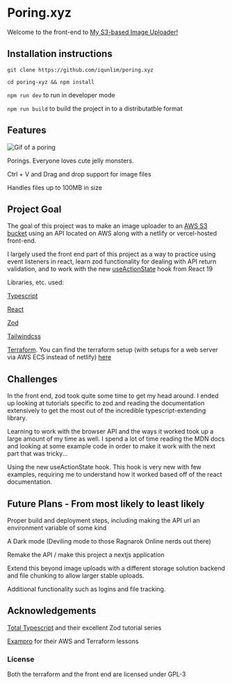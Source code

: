 # Poring.xyz

Welcome to the front-end to [My S3-based Image Uploader!](https://poring.xyz)

## Installation instructions

`git clone https://github.com/iqunlim/poring.xyz`

`cd poring-xyz && npm install`

`npm run dev` to run in developer mode

`npm run build` to build the project in to a distributatble format

## Features

![Gif of a poring](https://files.iqun.xyz/GMZ6TTB4ET0B/poring.gif)

Porings. Everyone loves cute jelly monsters.

Ctrl + V and Drag and drop support for image files

Handles files up to 100MB in size

## Project Goal

The goal of this project was to make an image uploader to an [AWS S3 bucket](https://aws.amazon.com/what-is/object-storage/) using an API located on AWS along with a netlify or vercel-hosted front-end.

I largely used the front end part of this project as a way to practice using event listeners in react, learn zod functionality for dealing with API return validation, and to work with the new [useActionState](https://react.dev/reference/react/useActionState) hook from React 19

Libraries, etc. used:

[Typescript](https://www.typescriptlang.org/)

[React](https://react.dev/)

[Zod](https://zod.dev/)

[Tailwindcss](https://tailwindcss.com)

[Terraform](https://www.terraform.io/). You can find the terraform setup (with setups for a web server via AWS ECS instead of netlify) [here](https://github.com/iqunlim/poring.xyz.terraform)

## Challenges

In the front end, zod took quite some time to get my head around. I ended up looking at tutorials specific to zod and reading the documentation extensively to get the most out of the incredible typescript-extending library.

Learning to work with the browser API and the ways it worked took up a large amount of my time as well. I spend a lot of time reading the MDN docs and looking
at some example code in order to make it work with the next part that was tricky...

Using the new useActionState hook. This hook is very new with few examples, requiring me to understand how it worked based off of the react documentation.

## Future Plans - From most likely to least likely

Proper build and deployment steps, including making the API url an environment variable of some kind

A Dark mode (Deviling mode to those Ragnarok Online nerds out there)

Remake the API / make this project a nextjs application

Extend this beyond image uploads with a different storage solution backend and file chunking to allow larger stable uploads.

Additional functionality such as logins and file tracking.

## Acknowledgements

[Total Typescript](https://www.totaltypescript.com/) and their excellent Zod tutorial series

[Exampro](https://www.exampro.co/) for their AWS and Terraform lessons

### License

Both the terraform and the front end are licensed under GPL-3
